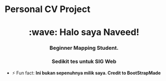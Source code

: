 # Personal CV Project

<h1 align="center">:wave: Halo saya Naveed!</h1>
<h3 align="center"> Beginner Mapping Student.</h3>
<h3 align="center"> Sedikit tes untuk SIG Web</h3>

- ⚡ Fun fact: **Ini bukan sepenuhnya milik saya. Credit to BootStrapMade**
